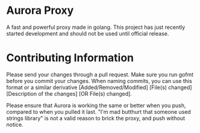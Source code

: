 # Aurora Proxy
A fast and powerful proxy made in golang. This project has just recently started development and should not be used until official release.

# Contributing Information
Please send your changes through a pull request. Make sure you run gofmt before you commit your changes. When naming commits, you can use this format or a similar derivative [Added/Removed/Modified] [File(s) changed] [Description of the changes] [OR File(s) changed].

Please ensure that Aurora is working the same or better when you push, compared to when you pulled it last. "I'm mad butthurt that someone used strings library" is not a valid reason to brick the proxy, and push without notice.
